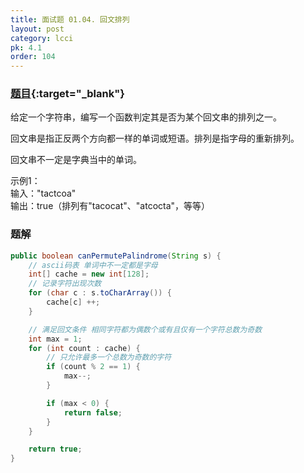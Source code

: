 ```yaml
---
title: 面试题 01.04. 回文排列
layout: post
category: lcci
pk: 4.1
order: 104
---
```


### [题目](https://leetcode-cn.com/palindrome-permutation-lcci/){:target="_blank"}

给定一个字符串，编写一个函数判定其是否为某个回文串的排列之一。

回文串是指正反两个方向都一样的单词或短语。排列是指字母的重新排列。

回文串不一定是字典当中的单词。

示例1：  
输入："tactcoa"  
输出：true（排列有"tacocat"、"atcocta"，等等）

### 题解

```java
public boolean canPermutePalindrome(String s) {
    // ascii码表 单词中不一定都是字母
    int[] cache = new int[128];
    // 记录字符出现次数
    for (char c : s.toCharArray()) {
        cache[c] ++;
    }

    // 满足回文条件 相同字符都为偶数个或有且仅有一个字符总数为奇数
    int max = 1;
    for (int count : cache) {
        // 只允许最多一个总数为奇数的字符
        if (count % 2 == 1) {
            max--;
        }

        if (max < 0) {
            return false;
        }
    }

    return true;
}
```